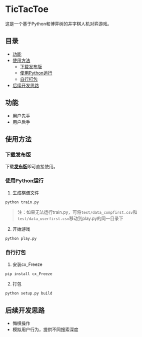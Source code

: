 # TicTacToe
这是一个基于Python和博弈树的井字棋人机对弈游戏。
## 目录
- [功能](#功能)
- [使用方法](#使用方法)
  - [下载发布版](#下载发布版)
  - [使用Python运行](#使用Python运行)
  - [自行打包](#自行打包)
- [后续开发思路](#后续开发思路)
## 功能
- 用户先手
- 用户后手
## 使用方法
### 下载发布版
下载[**发布版**](https://github.com/)即可直接使用。
### 使用Python运行
1. 生成棋谱文件
```bash
python train.py
```
> 注：如果无法运行train.py，可将`test/data_compfirst.csv`和`test/data_userfirst.csv`移动到play.py的同一目录下
2. 开始游戏
```bash
python play.py
```
### 自行打包
1. 安装cx_Freeze
```bash
pip install cx_Freeze
```
2. 打包
```bash
python setup.py build
```
## 后续开发思路
- 悔棋操作
- 模拟用户行为，提供不同搜索深度
